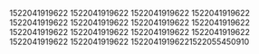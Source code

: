 1522041919622
1522041919622
1522041919622
1522041919622
1522041919622
1522041919622
1522041919622
1522041919622
1522041919622
1522041919622
1522041919622
1522041919622
1522041919622
1522041919622
15220419196221522055450910
